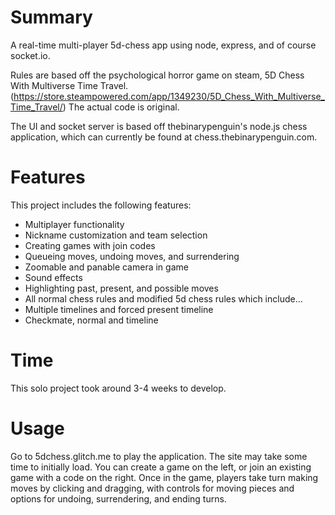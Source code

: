 # Summary

A real-time multi-player 5d-chess app using node, express, and of course socket.io.

Rules are based off the psychological horror game on steam, 5D Chess With Multiverse Time Travel. (https://store.steampowered.com/app/1349230/5D_Chess_With_Multiverse_Time_Travel/) The actual code is original.

The UI and socket server is based off thebinarypenguin's node.js chess application, which can currently be found at chess.thebinarypenguin.com.

# Features

This project includes the following features:
* Multiplayer functionality
* Nickname customization and team selection
* Creating games with join codes
* Queueing moves, undoing moves, and surrendering
* Zoomable and panable camera in game
* Sound effects
* Highlighting past, present, and possible moves
* All normal chess rules and modified 5d chess rules which include...
* Multiple timelines and forced present timeline
* Checkmate, normal and timeline

# Time
This solo project took around 3-4 weeks to develop. 

# Usage
Go to 5dchess.glitch.me to play the application. The site may take some time to initially load. You can create a game on the left, or join an existing game with a code on the right. Once in the game, players take turn making moves by clicking and dragging, with controls for moving pieces and options for undoing, surrendering, and ending turns.
